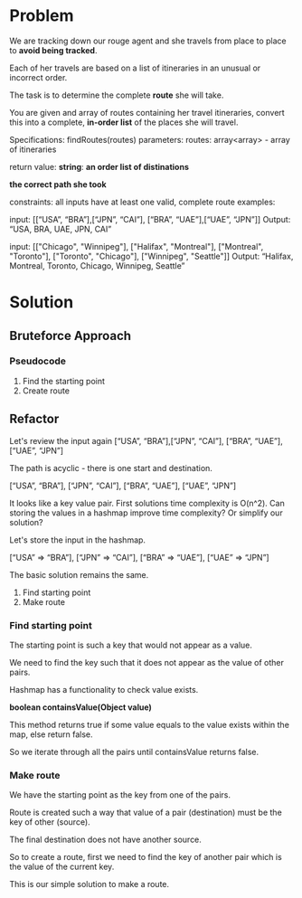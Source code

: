 # Problem

We are tracking down our rouge agent and she 
travels from place to place to **avoid being tracked**. 

Each of her travels are based on a list of itineraries 
in an unusual or incorrect order. 

The task is to 
determine the complete **route** she will take. 

You are given and array of routes containing her 
travel itineraries, convert this into a complete, 
**in-order list** of the places she will travel. 

Specifications: findRoutes(routes) parameters: 
routes: array<array<string>> - array of itineraries

return value: **string**: **an order list of distinations**

**the correct path she took**

constraints: all inputs have at least one valid, 
complete route examples: 

input: [[“USA”, “BRA”],[“JPN”, “CAI”], [“BRA”, “UAE”],[“UAE”, “JPN”]] 
Output: “USA, BRA, UAE, JPN, CAI” 

input: [["Chicago", "Winnipeg"], ["Halifax", "Montreal"], 
["Montreal", "Toronto"], ["Toronto", "Chicago"], ["Winnipeg", "Seattle"]] 
Output: “Halifax, Montreal, Toronto, Chicago, Winnipeg, Seattle” 

# Solution

## Bruteforce Approach
### Pseudocode
1. Find the starting point
2. Create route

## Refactor
Let's review the input again
[“USA”, “BRA”],[“JPN”, “CAI”], [“BRA”, “UAE”],[“UAE”, “JPN”]

The path is acyclic - there is one start and destination.

[“USA”, “BRA”],
[“JPN”, “CAI”], 
[“BRA”, “UAE”],
[“UAE”, “JPN”]

It looks like a key value pair.
First solutions time complexity is O(n^2).
Can storing the values in a hashmap improve 
time complexity? Or simplify our solution?

Let's store the input in the hashmap.

[“USA” => “BRA”],
[“JPN” => “CAI”],
[“BRA” => “UAE”],
[“UAE” => “JPN”]

The basic solution remains the same.
1. Find starting point
2. Make route

### Find starting point
The starting point is such a key that
would not appear as a value.

We need to find the key such that it
does not appear as the value of other
pairs.

Hashmap has a functionality to check
value exists.

**boolean containsValue(Object value)**	

This method returns true if some value 
equals to the value exists within the map, 
else return false.

So we iterate through all the pairs until
containsValue returns false.

### Make route
We have the starting point as the key
from one of the pairs.

Route is created such a way that value
of a pair (destination) must be the key
of other (source). 

The final destination does not have another
source.

So to create a route, first we need to 
find the key of another pair which is
the value of the current key.

This is our simple solution to make a
route.

